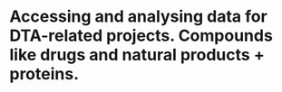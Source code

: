 # Accessing and analysing data for DTA-related projects. Compounds like drugs and natural products + proteins.
